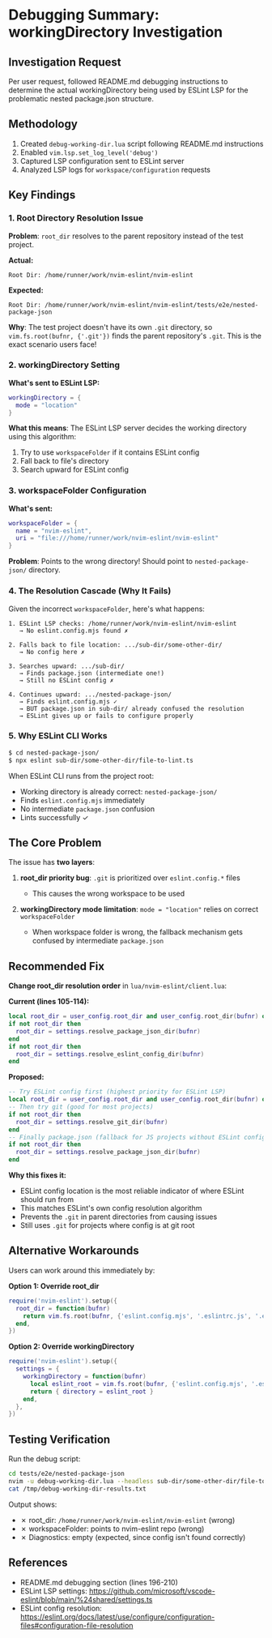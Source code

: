# Debugging Summary: workingDirectory Investigation

## Investigation Request
Per user request, followed README.md debugging instructions to determine the actual workingDirectory being used by ESLint LSP for the problematic nested package.json structure.

## Methodology
1. Created `debug-working-dir.lua` script following README.md instructions
2. Enabled `vim.lsp.set_log_level('debug')` 
3. Captured LSP configuration sent to ESLint server
4. Analyzed LSP logs for `workspace/configuration` requests

## Key Findings

### 1. Root Directory Resolution Issue
**Problem**: `root_dir` resolves to the parent repository instead of the test project.

**Actual:**
```
Root Dir: /home/runner/work/nvim-eslint/nvim-eslint
```

**Expected:**
```
Root Dir: /home/runner/work/nvim-eslint/nvim-eslint/tests/e2e/nested-package-json
```

**Why**: The test project doesn't have its own `.git` directory, so `vim.fs.root(bufnr, {'.git'})` finds the parent repository's `.git`. This is the exact scenario users face!

### 2. workingDirectory Setting
**What's sent to ESLint LSP:**
```lua
workingDirectory = {
  mode = "location"
}
```

**What this means**: The ESLint LSP server decides the working directory using this algorithm:
1. Try to use `workspaceFolder` if it contains ESLint config
2. Fall back to file's directory
3. Search upward for ESLint config

### 3. workspaceFolder Configuration
**What's sent:**
```lua
workspaceFolder = {
  name = "nvim-eslint",
  uri = "file:///home/runner/work/nvim-eslint/nvim-eslint"
}
```

**Problem**: Points to the wrong directory! Should point to `nested-package-json/` directory.

### 4. The Resolution Cascade (Why It Fails)

Given the incorrect `workspaceFolder`, here's what happens:

```
1. ESLint LSP checks: /home/runner/work/nvim-eslint/nvim-eslint
   → No eslint.config.mjs found ✗

2. Falls back to file location: .../sub-dir/some-other-dir/
   → No config here ✗

3. Searches upward: .../sub-dir/
   → Finds package.json (intermediate one!)
   → Still no ESLint config ✗

4. Continues upward: .../nested-package-json/
   → Finds eslint.config.mjs ✓
   → BUT package.json in sub-dir/ already confused the resolution
   → ESLint gives up or fails to configure properly
```

### 5. Why ESLint CLI Works
```bash
$ cd nested-package-json/
$ npx eslint sub-dir/some-other-dir/file-to-lint.ts
```

When ESLint CLI runs from the project root:
- Working directory is already correct: `nested-package-json/`
- Finds `eslint.config.mjs` immediately
- No intermediate `package.json` confusion
- Lints successfully ✓

## The Core Problem

The issue has **two layers**:

1. **root_dir priority bug**: `.git` is prioritized over `eslint.config.*` files
   - This causes the wrong workspace to be used
   
2. **workingDirectory mode limitation**: `mode = "location"` relies on correct `workspaceFolder`
   - When workspace folder is wrong, the fallback mechanism gets confused by intermediate `package.json`

## Recommended Fix

**Change root_dir resolution order** in `lua/nvim-eslint/client.lua`:

**Current (lines 105-114):**
```lua
local root_dir = user_config.root_dir and user_config.root_dir(bufnr) or settings.resolve_git_dir(bufnr)
if not root_dir then
  root_dir = settings.resolve_package_json_dir(bufnr)
end
if not root_dir then
  root_dir = settings.resolve_eslint_config_dir(bufnr)
end
```

**Proposed:**
```lua
-- Try ESLint config first (highest priority for ESLint LSP)
local root_dir = user_config.root_dir and user_config.root_dir(bufnr) or settings.resolve_eslint_config_dir(bufnr)
-- Then try git (good for most projects)
if not root_dir then
  root_dir = settings.resolve_git_dir(bufnr)
end
-- Finally package.json (fallback for JS projects without ESLint config in git root)
if not root_dir then
  root_dir = settings.resolve_package_json_dir(bufnr)
end
```

**Why this fixes it:**
- ESLint config location is the most reliable indicator of where ESLint should run from
- This matches ESLint's own config resolution algorithm
- Prevents the `.git` in parent directories from causing issues
- Still uses `.git` for projects where config is at git root

## Alternative Workarounds

Users can work around this immediately by:

**Option 1: Override root_dir**
```lua
require('nvim-eslint').setup({
  root_dir = function(bufnr)
    return vim.fs.root(bufnr, {'eslint.config.mjs', '.eslintrc.js', '.eslintrc.json'})
  end,
})
```

**Option 2: Override workingDirectory**
```lua
require('nvim-eslint').setup({
  settings = {
    workingDirectory = function(bufnr)
      local eslint_root = vim.fs.root(bufnr, {'eslint.config.mjs', '.eslintrc.js'})
      return { directory = eslint_root }
    end,
  },
})
```

## Testing Verification

Run the debug script:
```bash
cd tests/e2e/nested-package-json
nvim -u debug-working-dir.lua --headless sub-dir/some-other-dir/file-to-lint.ts
cat /tmp/debug-working-dir-results.txt
```

Output shows:
- ✗ root_dir: `/home/runner/work/nvim-eslint/nvim-eslint` (wrong)
- ✗ workspaceFolder: points to nvim-eslint repo (wrong)
- ✗ Diagnostics: empty (expected, since config isn't found correctly)

## References
- README.md debugging section (lines 196-210)
- ESLint LSP settings: https://github.com/microsoft/vscode-eslint/blob/main/%24shared/settings.ts
- ESLint config resolution: https://eslint.org/docs/latest/use/configure/configuration-files#configuration-file-resolution
